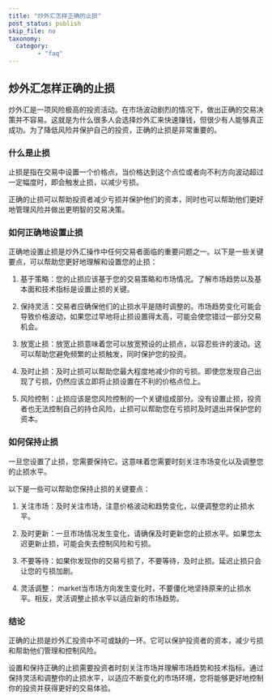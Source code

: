 ```yaml
---
title: "炒外汇怎样正确的止损"
post_status: publish
skip_file: no
taxonomy:
  category:
        - "faq"
---
```


## 炒外汇怎样正确的止损

炒外汇是一项风险极高的投资活动。在市场波动剧烈的情况下，做出正确的交易决策并不容易。这就是为什么很多人会选择炒外汇来快速赚钱，但很少有人能够真正成功。为了降低风险并保护自己的投资，正确的止损是非常重要的。

### 什么是止损

止损是指在交易中设置一个价格点，当价格达到这个点位或者向不利方向波动超过一定幅度时，即会触发止损，以减少亏损。

正确的止损可以帮助投资者减少亏损并保护他们的资本，同时也可以帮助他们更好地管理风险并做出更明智的交易决策。

### 如何正确地设置止损

正确地设置止损是炒外汇操作中任何交易者面临的重要问题之一。以下是一些关键要点，可以帮助您更好地理解和设置您的止损：

1. 基于策略：您的止损应该基于您的交易策略和市场情况。了解市场趋势以及基本面和技术指标是设置止损的关键。

2. 保持灵活：交易者应确保他们的止损水平是随时调整的。市场趋势变化可能会导致价格波动，如果您过早地将止损设置得太高，可能会使您错过一部分交易机会。

3. 放宽止损：放宽止损意味着您可以放宽预设的止损点，以容忍些许的波动。这可以帮助您避免频繁的止损触发，同时保护您的投资。

4. 及时止损：及时止损可以帮助您最大程度地减少你的亏损。即使您发现自己出现了亏损，仍然应该立即将止损设置在不利的价格点位上。

5. 风险控制：止损应该是您风险控制的一个关键组成部分。没有设置止损，投资者也无法控制自己的持仓风险，止损可以帮助您在亏损时及时退出并保护您的资本。

### 如何保持止损

一旦您设置了止损，您需要保持它。这意味着您需要时刻关注市场变化以及调整您的止损水平。

以下是一些可以帮助您保持止损的关键要点：

1. 关注市场：及时关注市场，注意价格波动和趋势变化，以便调整您的止损水平。

2. 及时更新：一旦市场情况发生变化，请确保及时更新您的止损水平。如果您太迟更新止损，可能会失去控制风险和亏损。

3. 不要等待：如果你发现你的交易亏损了，不要等待，及时止损。延迟止损只会让您的亏损加剧。

4. 灵活调整： market当市场方向发生变化时，不要僵化地坚持原来的止损水平。相反，灵活调整止损水平以适应新的市场趋势。

### 结论

正确的止损是炒外汇投资中不可或缺的一环。它可以保护投资者的资本，减少亏损和帮助他们管理和控制风险。

设置和保持正确的止损需要投资者时刻关注市场并理解市场趋势和技术指标。通过保持灵活和调整你的止损水平，以适应不断变化的市场环境，您将能够更好地控制你的投资并获得更好的交易体验。
